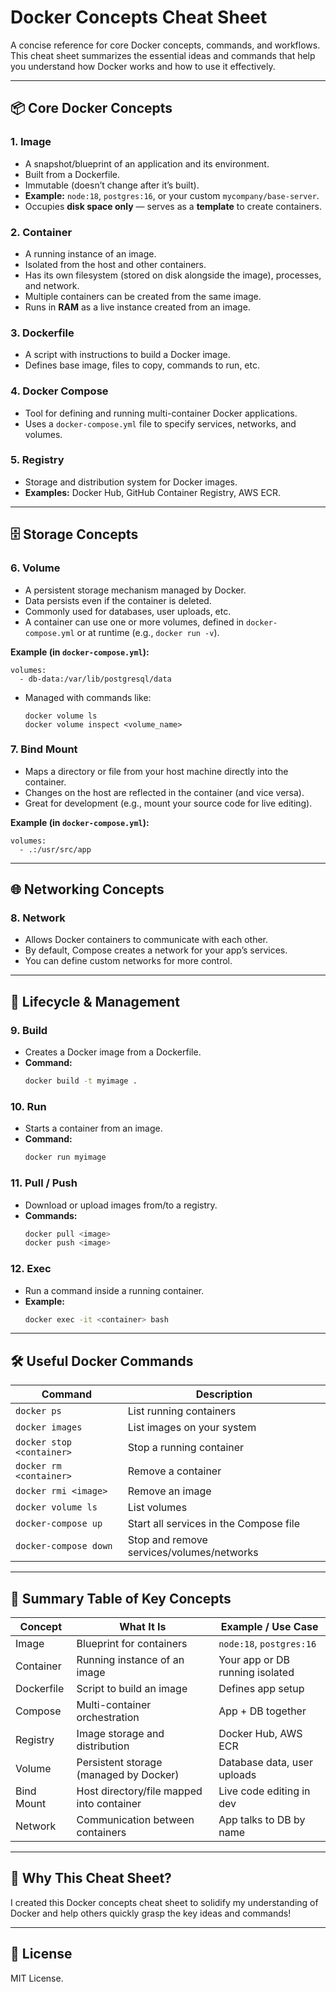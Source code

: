 

# Docker Concepts Cheat Sheet

A concise reference for core Docker concepts, commands, and workflows.  
This cheat sheet summarizes the essential ideas and commands that help you understand how Docker works and how to use it effectively.

---

## 📦 Core Docker Concepts

### 1. **Image**
- A snapshot/blueprint of an application and its environment.
- Built from a Dockerfile.
- Immutable (doesn’t change after it’s built).
- **Example:** `node:18`, `postgres:16`, or your custom `mycompany/base-server`.
- Occupies **disk space only** — serves as a **template** to create containers.

### 2. **Container**
- A running instance of an image.
- Isolated from the host and other containers.
- Has its own filesystem (stored on disk alongside the image), processes, and network.
- Multiple containers can be created from the same image.
- Runs in **RAM** as a live instance created from an image.

### 3. **Dockerfile**
- A script with instructions to build a Docker image.
- Defines base image, files to copy, commands to run, etc.

### 4. **Docker Compose**
- Tool for defining and running multi-container Docker applications.
- Uses a `docker-compose.yml` file to specify services, networks, and volumes.

### 5. **Registry**
- Storage and distribution system for Docker images.
- **Examples:** Docker Hub, GitHub Container Registry, AWS ECR.

---

## 🗄️ Storage Concepts

### 6. **Volume**
- A persistent storage mechanism managed by Docker.
- Data persists even if the container is deleted.
- Commonly used for databases, user uploads, etc.
- A container can use one or more volumes, defined in `docker-compose.yml` or at runtime (e.g., `docker run -v`).

**Example (in `docker-compose.yml`):**
  ```
  volumes:
    - db-data:/var/lib/postgresql/data
  ```

- Managed with commands like:
  ```
  docker volume ls
  docker volume inspect <volume_name>
  ```

### 7. **Bind Mount**
- Maps a directory or file from your host machine directly into the container.
- Changes on the host are reflected in the container (and vice versa).
- Great for development (e.g., mount your source code for live editing).

**Example (in `docker-compose.yml`):**
  ```
  volumes:
    - .:/usr/src/app
  ```

---

## 🌐 Networking Concepts

### 8. **Network**
- Allows Docker containers to communicate with each other.
- By default, Compose creates a network for your app’s services.
- You can define custom networks for more control.

---

## 🔄 Lifecycle & Management

### 9. **Build**
- Creates a Docker image from a Dockerfile.
- **Command:**
  ```bash
  docker build -t myimage .
  ```

### 10. **Run**
- Starts a container from an image.
- **Command:**
  ```bash
  docker run myimage
  ```

### 11. **Pull / Push**
- Download or upload images from/to a registry.
- **Commands:**
  ```bash
  docker pull <image>
  docker push <image>
  ```

### 12. **Exec**
- Run a command inside a running container.
- **Example:**
  ```bash
  docker exec -it <container> bash
  ```

---

## 🛠️ Useful Docker Commands

| Command                                | Description                                 |
|-----------------------------------------|---------------------------------------------|
| `docker ps`                            | List running containers                    |
| `docker images`                        | List images on your system                  |
| `docker stop <container>`              | Stop a running container                   |
| `docker rm <container>`                | Remove a container                         |
| `docker rmi <image>`                   | Remove an image                            |
| `docker volume ls`                     | List volumes                               |
| `docker-compose up`                    | Start all services in the Compose file     |
| `docker-compose down`                  | Stop and remove services/volumes/networks  |

---

## 📝 Summary Table of Key Concepts

| Concept       | What It Is                             | Example / Use Case              |
|---------------|-----------------------------------------|---------------------------------|
| Image         | Blueprint for containers               | `node:18`, `postgres:16`        |
| Container     | Running instance of an image           | Your app or DB running isolated |
| Dockerfile    | Script to build an image                | Defines app setup              |
| Compose       | Multi-container orchestration          | App + DB together              |
| Registry      | Image storage and distribution         | Docker Hub, AWS ECR            |
| Volume        | Persistent storage (managed by Docker) | Database data, user uploads    |
| Bind Mount    | Host directory/file mapped into container | Live code editing in dev    |
| Network       | Communication between containers       | App talks to DB by name        |

---

## 🎯 Why This Cheat Sheet?
I created this Docker concepts cheat sheet to solidify my understanding of Docker and help others quickly grasp the key ideas and commands!

---

## 📜 License
MIT License.
